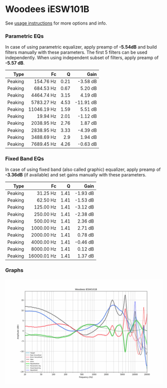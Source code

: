 # Woodees iESW101B
See [usage instructions](https://github.com/jaakkopasanen/AutoEq#usage) for more options and info.

### Parametric EQs
In case of using parametric equalizer, apply preamp of **-5.54dB** and build filters manually
with these parameters. The first 5 filters can be used independently.
When using independent subset of filters, apply preamp of **-5.57 dB**.

| Type    | Fc          |    Q | Gain      |
|--------:|------------:|-----:|----------:|
| Peaking | 154.76 Hz   | 0.21 | -3.58 dB  |
| Peaking | 684.53 Hz   | 0.67 | 5.20 dB   |
| Peaking | 4464.74 Hz  | 3.15 | 4.19 dB   |
| Peaking | 5783.27 Hz  | 4.53 | -11.91 dB |
| Peaking | 11046.19 Hz | 1.59 | 5.51 dB   |
| Peaking | 19.94 Hz    | 2.01 | -1.12 dB  |
| Peaking | 2038.95 Hz  | 2.76 | 1.87 dB   |
| Peaking | 2838.95 Hz  | 3.33 | -4.39 dB  |
| Peaking | 3488.69 Hz  | 2.9  | 1.94 dB   |
| Peaking | 7689.45 Hz  | 4.26 | -0.63 dB  |

### Fixed Band EQs
In case of using fixed band (also called graphic) equalizer, apply preamp of **-3.36dB**
(if available) and set gains manually with these parameters.

| Type    | Fc          |    Q | Gain     |
|--------:|------------:|-----:|---------:|
| Peaking | 31.25 Hz    | 1.41 | -1.93 dB |
| Peaking | 62.50 Hz    | 1.41 | -1.53 dB |
| Peaking | 125.00 Hz   | 1.41 | -3.12 dB |
| Peaking | 250.00 Hz   | 1.41 | -2.38 dB |
| Peaking | 500.00 Hz   | 1.41 | 2.36 dB  |
| Peaking | 1000.00 Hz  | 1.41 | 2.71 dB  |
| Peaking | 2000.00 Hz  | 1.41 | 0.78 dB  |
| Peaking | 4000.00 Hz  | 1.41 | -0.46 dB |
| Peaking | 8000.00 Hz  | 1.41 | 0.12 dB  |
| Peaking | 16000.01 Hz | 1.41 | 1.37 dB  |

### Graphs
![](./Woodees%20iESW101B.png)